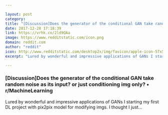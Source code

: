 ```yaml
---

layout: post
category: 
title: "[Discussion]Does the generator of the conditional GAN take random noise as its input? or just conditioning img only? • r/MachineLearning"
date: 2017-12-28 17:18:39
link: https://vrhk.co/2ld9QAa
image: https://www.redditstatic.com/icon.png
domain: reddit.com
author: "reddit"
icon: http://www.redditstatic.com/desktop2x/img/favicon/apple-icon-57x57.png
excerpt: "Lured by wonderful and impressive applications of GANs I starting my first DL project with pix2pix model for modifying imgs. I thought I just..."

---
```


### [Discussion]Does the generator of the conditional GAN take random noise as its input? or just conditioning img only? • r/MachineLearning

Lured by wonderful and impressive applications of GANs I starting my first DL project with pix2pix model for modifying imgs. I thought I just...